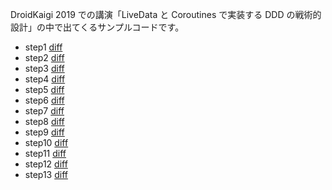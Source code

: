 DroidKaigi 2019 での講演「LiveData と Coroutines で実装する DDD の戦術的設計」の中で出てくるサンプルコードです。

* step1 [diff](https://github.com/yanzm/DroidKaigi2019/compare/step0...step1)
* step2 [diff](https://github.com/yanzm/DroidKaigi2019/compare/step1...step2)
* step3 [diff](https://github.com/yanzm/DroidKaigi2019/compare/step2...step3)
* step4 [diff](https://github.com/yanzm/DroidKaigi2019/compare/step3...step4)
* step5 [diff](https://github.com/yanzm/DroidKaigi2019/compare/step4...step5)
* step6 [diff](https://github.com/yanzm/DroidKaigi2019/compare/step5...step6)
* step7 [diff](https://github.com/yanzm/DroidKaigi2019/compare/step6...step7)
* step8 [diff](https://github.com/yanzm/DroidKaigi2019/compare/step7...step8)
* step9 [diff](https://github.com/yanzm/DroidKaigi2019/compare/step8...step9)
* step10 [diff](https://github.com/yanzm/DroidKaigi2019/compare/step9...step10)
* step11 [diff](https://github.com/yanzm/DroidKaigi2019/compare/step10...step11)
* step12 [diff](https://github.com/yanzm/DroidKaigi2019/compare/step11...step12)
* step13 [diff](https://github.com/yanzm/DroidKaigi2019/compare/step12...step13)
